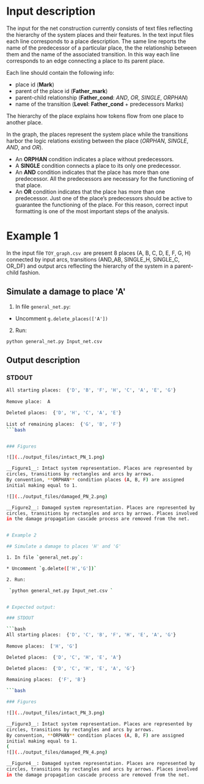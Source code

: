 # Input description

The input for the net construction currently 
consists of text files reflecting the hierarchy of
the system places and their features.
In the text input files each line corresponds 
to a place description. 
The same line reports the name of the predecessor 
of a particular place, the
the relationship between them and the name of the 
associated transition.
In this way each line corresponds to an edge
connecting a place to its parent place.

Each line should contain the following info:
- place id (**Mark**)
- parent of the place id (**Father_mark**)
- parent-child relationship 
(**Father_cond**: *AND*, *OR*, *SINGLE*, *ORPHAN*)
- name of the transition
(**Level**: **Father_cond** + predecessors Marks)


The hierarchy of the place explains how tokens
flow from one place to another place.


In the graph, the places represent the system place 
while the transitions harbor 
the logic relations existing between the place 
(*ORPHAN*, *SINGLE*, *AND*, and *OR*).
- An **ORPHAN** condition indicates a place without predecessors.
- A **SINGLE** condition connects a place to its only one predecessor.
- An **AND** condition indicates that the place 
has more than one predecessor. All the predecessors are 
necessary for the functioning of that place.
- An **OR** condition indicates that the place has 
more than one predecessor. Just one of the place’s 
predecessors should be active to guarantee the functioning 
of the place.
For this reason, correct input formatting 
is one of the most important steps of the analysis.

# Example 1

In the input file `TOY_graph.csv `are present 8 places
(A, B, C, D, E, F, G, H) connected by input arcs, 
transitions (AND_AB, SINGLE_H, SINGLE_C, OR_DF) and output arcs
reflecting the hierarchy of the system 
in a parent-child fashion.


## Simulate a damage to place 'A' 

1. In file `general_net.py`:

* Uncomment `g.delete_places(['A'])`


2. Run:

 `python general_net.py Input_net.csv `


## Output description


### STDOUT

```bash
All starting places:  {'D', 'B', 'F', 'H', 'C', 'A', 'E', 'G'}
 
Remove place:  A

Deleted places:  {'D', 'H', 'C', 'A', 'E'}
 
List of remaining places:  {'G', 'B', 'F'}
```bash


### Figures

![](../output_files/intact_PN_1.png)

__Figure1__: Intact system representation. Places are represented by
circles, transitions by rectangles and arcs by arrows.
By convention, **ORPHAN** condition places (A, B, F) are assigned
initial making equal to 1.

![](../output_files/damaged_PN_2.png)

__Figure2__: Damaged system representation. Places are represented by
circles, transitions by rectangles and arcs by arrows. Places involved 
in the damage propagation cascade process are removed from the net.


# Example 2

## Simulate a damage to places 'H' and 'G'

1. In file `general_net.py`:

* Uncomment `g.delete(['H','G'])`

2. Run:

 `python general_net.py Input_net.csv `


# Expected output:

### STDOUT

```bash
All starting places:  {'D', 'C', 'B', 'F', 'H', 'E', 'A', 'G'}
 
Remove places:  ['H', 'G']

Deleted places:  {'D', 'C', 'H', 'E', 'A'}

Deleted places:  {'D', 'C', 'H', 'E', 'A', 'G'}
 
Remaining places:  {'F', 'B'}

```bash

### Figures

![](../output_files/intact_PN_3.png)

__Figure3__: Intact system representation. Places are represented by
circles, transitions by rectangles and arcs by arrows.
By convention, **ORPHAN** condition places (A, B, F) are assigned
initial making equal to 1.
(
![](../output_files/damaged_PN_4.png)

__Figure4__: Damaged system representation. Places are represented by
circles, transitions by rectangles and arcs by arrows. Places involved 
in the damage propagation cascade process are removed from the net.






